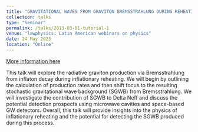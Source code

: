 ```yaml
---
title: "GRAVITATIONAL WAVES FROM GRAVITON BREMSSTRAHLUNG DURING REHEATING"
collection: talks
type: "Seminar"
permalink: /talks/2013-03-01-tutorial-1
venue: "lawphysics: Latin American webinars on physics"
date: 24 May 2023
location: "Online"
---
```


[More information here](https://lawphysics.wordpress.com/2023/05/22/w145-yong-xu-gravitational-waves-from-graviton-bremsstrahlung-during-reheating/)

This talk will explore the radiative graviton production via Bremsstrahlung from inflaton decay during inflationary reheating. We will begin by outlining the calculation of production rates and then shift focus to the resulting stochastic gravitational wave background (SGWB) from Bremsstrahlung. We will investigate the contribution of SGWB to Delta Neff and discuss the potential detection prospects using microwave cavities and space-based GW detectors. Overall, this talk will provide insights into the physics of inflationary reheating and the potential for detecting the SGWB produced during this process.

